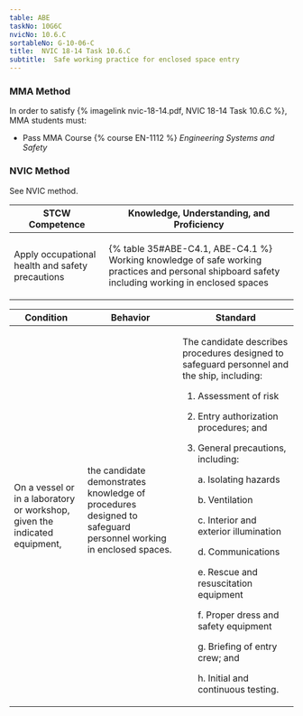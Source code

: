 ```yaml
---
table: ABE
taskNo: 10G6C
nvicNo: 10.6.C 
sortableNo: G-10-06-C
title:  NVIC 18-14 Task 10.6.C
subtitle:  Safe working practice for enclosed space entry
---
```



### MMA Method

In order to satisfy  {% imagelink nvic-18-14.pdf, NVIC 18-14 Task 10.6.C %}, MMA students must:

* Pass MMA Course {% course EN-1112 %}  *Engineering Systems and Safety*


### NVIC Method

<a onclick="togglevisibility('nvic_methods')" >See NVIC method.</a>

<div id='nvic_methods' class='hide'>

<table>
<thead>
<tr>
<th class='forty'> STCW Competence </th>
<th class='sixty'> Knowledge, Understanding, and Proficiency </th>
</tr>
</thead>




<tbody>
<tr><td markdown='1'>

Apply occupational health and safety precautions

</td><td markdown='1'>

{% table 35#ABE-C4.1, ABE-C4.1 %} Working knowledge of safe working practices and personal shipboard safety including working in enclosed spaces

</td></tr>


</tbody>
</table>


<table>
<thead>
<tr><th class='twenty'>  Condition </th><th class='twenty'> Behavior </th><th  class='sixty'>Standard </th></tr>
</thead>
<tbody >



<tr><td markdown='1'>

On a vessel or in a laboratory or workshop, given the indicated equipment,

</td><td markdown='1'>

the candidate demonstrates knowledge of procedures designed to safeguard personnel working in enclosed spaces.

<br>

<div class="tooltip" markdown='1'>



</div>


</td><td markdown='1'>

The candidate describes procedures designed to safeguard personnel and the ship, including: 

1. Assessment of risk
2. Entry authorization procedures; and 
3. General precautions, including:
 
	a. Isolating hazards

	b. Ventilation

	c. Interior and exterior illumination

	d. Communications

	e. Rescue and resuscitation equipment

	f. Proper dress and safety equipment

	g. Briefing of entry crew; and 

	h. Initial and continuous testing. 

</td></tr>
</tbody>
</table>
</div>
